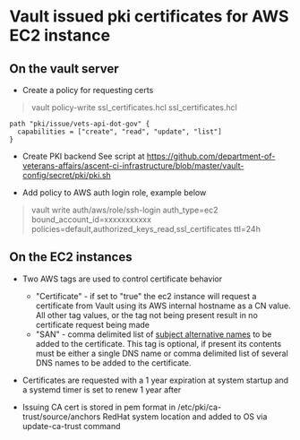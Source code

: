 # Vault issued pki certificates for AWS EC2 instance

## On the vault server
- Create a policy for requesting certs
> vault policy-write ssl_certificates.hcl ssl_certificates.hcl
```
path "pki/issue/vets-api-dot-gov" {
  capabilities = ["create", "read", "update", "list"]
}
```

- Create PKI backend
   See script at https://github.com/department-of-veterans-affairs/ascent-ci-infrastructure/blob/master/vault-config/secret/pki/pki.sh

- Add policy to AWS auth login role, example below
> vault write auth/aws/role/ssh-login auth_type=ec2 bound_account_id=xxxxxxxxxxx policies=default,authorized_keys_read,ssl_certificates ttl=24h

## On the EC2 instances

- Two AWS tags are used to control certificate behavior
  - "Certificate" - if set to "true" the ec2 instance will request a certificate from Vault using its AWS internal hostname as a CN value.
    All other tag values, or the tag not being present result in no certificate request being made
  - "SAN" - comma delimited list of [subject alternative names](https://tools.ietf.org/html/rfc3280#section-4.2.1.7) to be added to the certificate.
    This tag is optional, if present its contents must be either a single DNS name or comma delimited list of several DNS names to be added to the certificate.

- Certificates are requested with a 1 year expiration at system startup and a systemd timer is set to renew 1 year after

- Issuing CA cert is stored in pem format in /etc/pki/ca-trust/source/anchors RedHat system location and added to OS via update-ca-trust command
